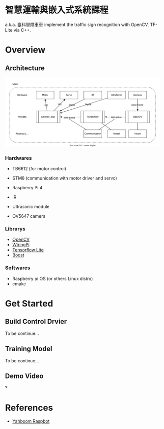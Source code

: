 # 智慧運輸與嵌入式系統課程

a.k.a. 臺科智障車車 implement the traffic sign recognition with OpenCV, TF-Lite via C++.

# Overview

## Architecture

![](./images/main.svg)

### Hardwares

- TB6612 (for motor control)

- STM8 (communication with motor driver and servo)
- Raspberry Pi 4
- IR
- Ultrasonic module
- OV5647 camera

### Librarys

- [OpenCV](https://opencv.org/)
- [WiringPi](http://wiringpi.com/)
- [Tensorflow Lite](https://www.tensorflow.org/lite)
- [Boost](https://www.boost.org/)

### Softwares

- Raspberry pi OS (or others Linux distro)
- cmake

# Get Started

## Build Control Drvier

To be continue...

## Training Model

To be continue...

## Demo Video

?

# References

- [Yahboom Raspbot](http://www.yahboom.net/study/Raspbot)
